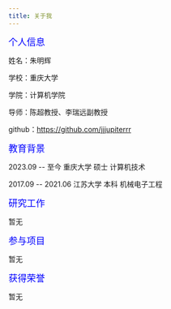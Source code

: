 ```yaml
---
title: 关于我
---
```




<font face="黑体" color=blue size=4>个人信息</font>

姓名：朱明辉

学校：重庆大学

学院：计算机学院

导师：陈超教授、李瑞远副教授

github：https://github.com/jjjupiterrr

<font face="黑体" color=blue size=4>教育背景</font>

2023.09 -- 至今          重庆大学  硕士  计算机技术

2017.09 -- 2021.06	江苏大学  本科  机械电子工程

<font face="黑体" color=blue size=4>研究工作</font>

暂无

<font face="黑体" color=blue size=4>参与项目</font>

暂无

<font face="黑体" color=blue size=4>获得荣誉</font>

暂无